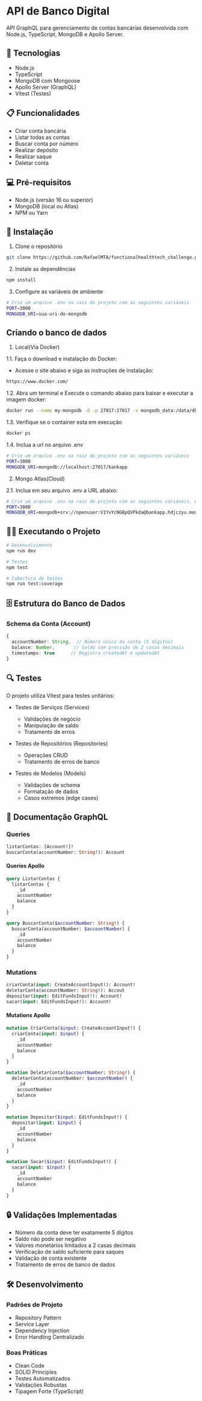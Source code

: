# API de Banco Digital

API GraphQL para gerenciamento de contas bancárias desenvolvida com Node.js, TypeScript, MongoDB e Apollo Server.

## 🚀 Tecnologias

- Node.js
- TypeScript
- MongoDB com Mongoose
- Apollo Server (GraphQL)
- Vitest (Testes)

## 📋 Funcionalidades

- Criar conta bancária
- Listar todas as contas
- Buscar conta por número
- Realizar depósito
- Realizar saque
- Deletar conta

## 💻 Pré-requisitos

- Node.js (versão 16 ou superior)
- MongoDB (local ou Atlas)
- NPM ou Yarn

## 🔧 Instalação

1. Clone o repositório
```bash
git clone https://github.com/RafaelMTA/functionalhealthtech_challenge.git
```

2. Instale as dependências
```bash
npm install
```

3. Configure as variáveis de ambiente
```bash
# Crie um arquivo .env na raiz do projeto com as seguintes variáveis
PORT=3000
MONGODB_URI=sua-uri-do-mongodb
```

## Criando o banco de dados
1. Local(Via Docker)

1.1. Faça o download e instalação do Docker:
- Acesse o site abaixo e siga as instruções de instalação:
```bash
https://www.docker.com/
```
1.2. Abra um terminal e Execute o comando abaixo para baixar e executar a imagem docker:
```bash
docker run --name my-mongodb -d -p 27017:27017 -v mongodb_data:/data/db mongo:latest
```
1.3. Verifique se o container esta em execução
```bash
docker ps
```
1.4. Inclua a url no arquivo .env
```bash
# Crie um arquivo .env na raiz do projeto com as seguintes variáveis
PORT=3000
MONGODB_URI=mongodb://localhost:27017/bankapp
```

2. Mongo Atlas(Cloud)

2.1. Inclua em seu arquivo .env a URL abaixo:
```bash
# Crie um arquivo .env na raiz do projeto com as seguintes variáveis, usuário temporario apenas para avaliação do desafio
PORT=3000
MONGODB_URI=mongodb+srv://openuser:V1YvYcNGBpQVPkda@bankapp.hdjczyu.mongodb.net/?retryWrites=true&w=majority&appName=bankapp
```

## 🏃‍♂️ Executando o Projeto

```bash
# Desenvolvimento
npm run dev

# Testes
npm test

# Cobertura de testes
npm run test:coverage
```

## 🗄️ Estrutura do Banco de Dados

### Schema da Conta (Account)
```typescript
{
  accountNumber: String,  // Número único da conta (5 dígitos)
  balance: Number,       // Saldo com precisão de 2 casas decimais
  timestamps: true      // Registra createdAt e updatedAt
}
```

## 🔍 Testes

O projeto utiliza Vitest para testes unitários:

- Testes de Serviços (Services)
  - Validações de negócio
  - Manipulação de saldo
  - Tratamento de erros

- Testes de Repositórios (Repositories)
  - Operações CRUD
  - Tratamento de erros de banco

- Testes de Modelos (Models)
  - Validações de schema
  - Formatação de dados
  - Casos extremos (edge cases)

## 📝 Documentação GraphQL

### Queries
```graphql
listarContas: [Account!]!
buscarConta(accountNumber: String!): Account
```

#### Queries Apollo
```graphql
query ListarContas {
  listarContas {
    _id
    accountNumber
    balance
  }
}
```

```graphql
query BuscarConta($accountNumber: String!) {
  buscarConta(accountNumber: $accountNumber) {
    _id
    accountNumber
    balance   
  }
}
```

### Mutations
```graphql
criarConta(input: CreateAccountInput!): Account!
deletarConta(accountNumber: String!): Accout
depositar(input: EditFundsInput!): Account!
sacar(input: EditFundsInput!): Account!
```

#### Mutations Apollo
```graphql
mutation CriarConta($input: CreateAccountInput!) {
  criarConta(input: $input) {
    _id
    accountNumber
    balance
  }
}
```

```graphql
mutation DeletarConta($accountNumber: String!) {
  deletarConta(accountNumber: $accountNumber) {
    _id
    accountNumber
    balance
  }
}
```

```graphql
mutation Depositar($input: EditFundsInput!) {
  depositar(input: $input) {
    _id
    accountNumber
    balance 
  }
}
```

```graphql
mutation Sacar($input: EditFundsInput!) {
  sacar(input: $input) {
    _id
    accountNumber
    balance    
  }
}
```

## 🔒 Validações Implementadas

- Número da conta deve ter exatamente 5 dígitos
- Saldo não pode ser negativo
- Valores monetários limitados a 2 casas decimais
- Verificação de saldo suficiente para saques
- Validação de conta existente
- Tratamento de erros de banco de dados

## 🛠️ Desenvolvimento

### Padrões de Projeto
- Repository Pattern
- Service Layer
- Dependency Injection
- Error Handling Centralizado

### Boas Práticas
- Clean Code
- SOLID Principles
- Testes Automatizados
- Validações Robustas
- Tipagem Forte (TypeScript)


